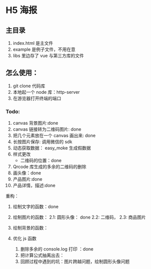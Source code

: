 # H5 海报

## 主目录

1.  index.html 是主文件
2.  example 是例子文件，不用在意
3.  libs 里边存了 vue 与第三方库的文件

## 怎么使用：

1.  git clone 代码库
2.  本地起一个 node 库：http-server
3.  在游览器打开终端的端口

### Todo:

1.  canvas 背景图片:done
2.  canvas 链接转为二维码图片: done
3.  把几个元素放在一个 canvas 画出来: done
4.  长按图片保存: 调用微信的 sdk
5.  动态获取数据： easy_moke 生成假数据
6.  样式更改
    - 二维码的位置：done
7.  Qrcode 库生成的多余的二维码的删除
8.  画头像：done
9.  产品图片:done
10. 产品详情，描述:done

重构：

1.  绘制文字的函数：done
2.  绘制图片的函数：
    2.1: 圆形头像： done
    2.2: 二维码，
    2.3: 商品图片
3.  绘制背景的函数：

4.  优化 js 函数
    1.  删除多余的 console.log 打印 ：done
    2.  把计算公式抽离出去：
    3.  回顾过程中遇到的坑：图片跨越问题，绘制圆形头像问题

